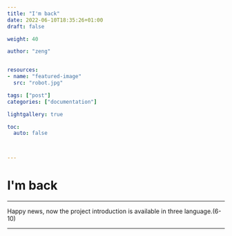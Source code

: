 ```yaml
---
title: "I'm back"
date: 2022-06-10T18:35:26+01:00
draft: false

weight: 40

author: "zeng"


resources:
- name: "featured-image"
  src: "robot.jpg"

tags: ["post"]
categories: ["documentation"]

lightgallery: true

toc:
  auto: false



---
```


# I'm back

***
Happy news, now the project introduction is available in three language.(6-10)
***





